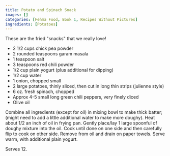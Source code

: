 ```yaml
---
title: Potato and Spinach Snack
images: []
categories: [Fehma Food, Book 1, Recipes Without Pictures]
ingredients: [Potatoes]
---
```


These are the fried "snacks" that we really love!

-   2 1/2 cups chick pea powder
-   2 rounded teaspoons garam masala
-   1 teaspoon salt
-   3 teaspoons red chili powder
-   1/2 cup plain yogurt (plus additional for dipping)
-   1/2 cup water
-   1 onion, chopped small
-   2 large potatoes, thinly sliced, then cut in long thin strips
    (julienne style)
-   6 oz. fresh spinach, chopped
-   Approx 4-5 small long green chili peppers, very finely diced
-   Olive oil

Combine all ingredients (except for oil) in mixing bowl to make thick
batter; (might need to add a little additional water to make more
doughy). Heat about 1/2 an inch of oil in frying pan. Gently place/lay 1
large spoonful of doughy mixture into the oil. Cook until done on one
side and then carefully flip to cook on other side. Remove from oil and
drain on paper towels. Serve warm, with additional plain yogurt.

Serves 12.

  
